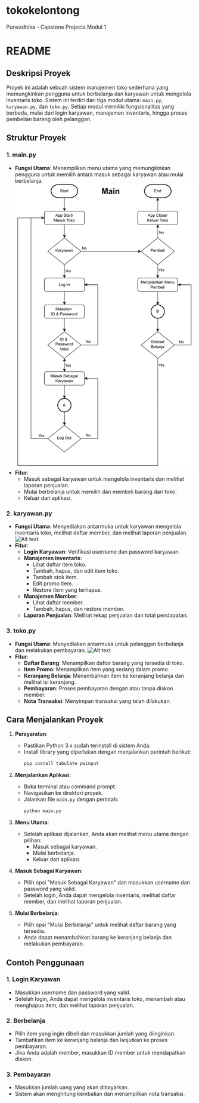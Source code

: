 # tokokelontong

Purwadhika - Capstone Projects Modul 1

# README

## Deskripsi Proyek

Proyek ini adalah sebuah sistem manajemen toko sederhana yang memungkinkan pengguna untuk berbelanja dan karyawan untuk mengelola inventaris toko. Sistem ini terdiri dari tiga modul utama: `main.py`, `karyawan.py`, dan `toko.py`. Setiap modul memiliki fungsionalitas yang berbeda, mulai dari login karyawan, manajemen inventaris, hingga proses pembelian barang oleh pelanggan.

## Struktur Proyek

### 1. **main.py**

- **Fungsi Utama**: Menampilkan menu utama yang memungkinkan pengguna untuk memilih antara masuk sebagai karyawan atau mulai berbelanja.
  ![Alt text](capstone_main_menu.png)
- **Fitur**:
  - Masuk sebagai karyawan untuk mengelola inventaris dan melihat laporan penjualan.
  - Mulai berbelanja untuk memilih dan membeli barang dari toko.
  - Keluar dari aplikasi.

### 2. **karyawan.py**

- **Fungsi Utama**: Menyediakan antarmuka untuk karyawan mengelola inventaris toko, melihat daftar member, dan melihat laporan penjualan.
  ![Alt text](karyawan_flowchart.png)
- **Fitur**:
  - **Login Karyawan**: Verifikasi username dan password karyawan.
  - **Manajemen Inventaris**:
    - Lihat daftar item toko.
    - Tambah, hapus, dan edit item toko.
    - Tambah stok item.
    - Edit promo item.
    - Restore item yang terhapus.
  - **Manajemen Member**:
    - Lihat daftar member.
    - Tambah, hapus, dan restore member.
  - **Laporan Penjualan**: Melihat rekap penjualan dan total pendapatan.

### 3. **toko.py**

- **Fungsi Utama**: Menyediakan antarmuka untuk pelanggan berbelanja dan melakukan pembayaran.
  ![Alt text](toko_flowchart.png)
- **Fitur**:
  - **Daftar Barang**: Menampilkan daftar barang yang tersedia di toko.
  - **Item Promo**: Menampilkan item yang sedang dalam promo.
  - **Keranjang Belanja**: Menambahkan item ke keranjang belanja dan melihat isi keranjang.
  - **Pembayaran**: Proses pembayaran dengan atau tanpa diskon member.
  - **Nota Transaksi**: Menyimpan transaksi yang telah dilakukan.

## Cara Menjalankan Proyek

1. **Persyaratan**:

   - Pastikan Python 3.x sudah terinstall di sistem Anda.
   - Install library yang diperlukan dengan menjalankan perintah berikut:
     ```bash
     pip install tabulate pwinput
     ```

2. **Menjalankan Aplikasi**:

   - Buka terminal atau command prompt.
   - Navigasikan ke direktori proyek.
   - Jalankan file `main.py` dengan perintah:
     ```bash
     python main.py
     ```

3. **Menu Utama**:

   - Setelah aplikasi dijalankan, Anda akan melihat menu utama dengan pilihan:
     - Masuk sebagai karyawan.
     - Mulai berbelanja.
     - Keluar dari aplikasi.

4. **Masuk Sebagai Karyawan**:

   - Pilih opsi "Masuk Sebagai Karyawan" dan masukkan username dan password yang valid.
   - Setelah login, Anda dapat mengelola inventaris, melihat daftar member, dan melihat laporan penjualan.

5. **Mulai Berbelanja**:
   - Pilih opsi "Mulai Berbelanja" untuk melihat daftar barang yang tersedia.
   - Anda dapat menambahkan barang ke keranjang belanja dan melakukan pembayaran.

## Contoh Penggunaan

### 1. **Login Karyawan**

- Masukkan username dan password yang valid.
- Setelah login, Anda dapat mengelola inventaris toko, menambah atau menghapus item, dan melihat laporan penjualan.

### 2. **Berbelanja**

- Pilih item yang ingin dibeli dan masukkan jumlah yang diinginkan.
- Tambahkan item ke keranjang belanja dan lanjutkan ke proses pembayaran.
- Jika Anda adalah member, masukkan ID member untuk mendapatkan diskon.

### 3. **Pembayaran**

- Masukkan jumlah uang yang akan dibayarkan.
- Sistem akan menghitung kembalian dan menampilkan nota transaksi.
